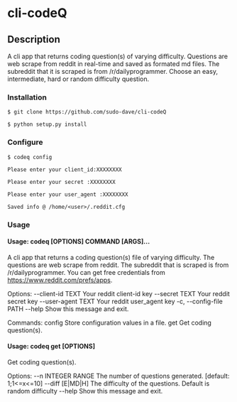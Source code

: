 # cli-codeQ
## Description
A cli app that returns coding question(s) of varying difficulty. Questions are web scrape from reddit in real-time and saved as formated md files. The subreddit that it is scraped is from /r/dailyprogrammer. Choose an easy, intermediate, hard or random difficulty question.

### Installation 
`$ git clone https://github.com/sudo-dave/cli-codeQ`

`$ python setup.py install`

### Configure
`$ codeq config`

`Please enter your client_id:XXXXXXXX`

`Please enter your secret :XXXXXXXX`

`Please enter your user_agent :XXXXXXXX`

`Saved info @ /home/<user>/.reddit.cfg`

### Usage

#### Usage: codeq [OPTIONS] COMMAND [ARGS]...

  A cli app that returns a coding question(s) file of varying difficulty. The
  questions are web scrape from reddit. The subreddit that is scraped is from
  /r/dailyprogrammer. You can get free credentials from
  https://www.reddit.com/prefs/apps.

Options:
  --client-id TEXT        Your reddit client-id key
  --secret TEXT           Your reddit secret key
  --user-agent TEXT       Your reddit user_agent key
  -c, --config-file PATH
  --help                  Show this message and exit.

Commands:
  config  Store configuration values in a file.
  get     Get coding question(s).

#### Usage: codeq get [OPTIONS]

  Get coding question(s).

Options:
  --n INTEGER RANGE  The number of questions generated.  [default: 1;1<=x<=10]
  --diff [E|MD|H]    The difficulty of the questions. Default is random
                     difficulty
  --help             Show this message and exit.






